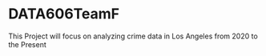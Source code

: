 # DATA606TeamF
This Project will focus on analyzing crime data in Los Angeles from 2020 to the Present
